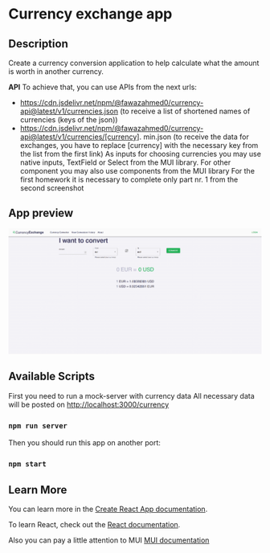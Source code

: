 # Currency exchange app

## Description

Create a currency conversion application to help calculate what the amount is worth in
another currency.

**API**
To achieve that, you can use APIs from the next urls:

- https://cdn.jsdelivr.net/npm/@fawazahmed0/currency-api@latest/v1/currencies.json (to
  receive a list of shortened names of currencies (keys of the json))
- https://cdn.jsdelivr.net/npm/@fawazahmed0/currency-api@latest/v1/currencies/[currency].
  min.json (to receive the data for exchanges, you have to replace [currency] with the
  necessary key from the list from the first link)
  As inputs for choosing currencies you may use native inputs, TextField or Select from the
  MUI library. For other component you may also use components from the MUI library
  For the first homework it is necessary to complete only part nr. 1 from the second
  screenshot

## App preview

![alt text](Convert-App.gif)

## Available Scripts

First you need to run a mock-server with currency data
All necessary data will be posted on [http://localhost:3000/currency](http://localhost:3000/currency)

### `npm run server`

Then you should run this app on another port:

### `npm start`

## Learn More

You can learn more in the [Create React App documentation](https://facebook.github.io/create-react-app/docs/getting-started).

To learn React, check out the [React documentation](https://reactjs.org/).

Also you can pay a little attention to MUI [MUI documentation](https://mui.com/)
